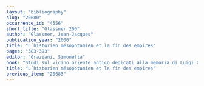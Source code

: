 ```yaml
---
layout: "bibliography"
slug: "20680"
occurrence_id: "4556"
short_title: "Glassner 200"
author: "Glassner, Jean-Jacques"
publication_year: "2000"
title: "L´historien mésopotamien et la fin des empires"
pages: "383-393"
editor: "Graziani, Simonetta"
book: "Studi sul vicino oriente antico dedicati alla memoria di Luigi Cagni (Napoli)"
title: "L´historien mésopotamien et la fin des empires"
previous_item: "20683"
---
```

